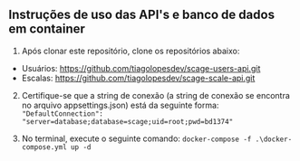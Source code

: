 ## Instruções de uso das API's e banco de dados em container

1. Após clonar este repositório, clone os repositórios abaixo:
  - Usuários: https://github.com/tiagolopesdev/scage-users-api.git
  - Escalas: https://github.com/tiagolopesdev/scage-scale-api.git

2. Certifique-se que a string de conexão (a string de conexão se encontra no arquivo appsettings.json) está da seguinte forma: `"DefaultConnection": "server=database;database=scage;uid=root;pwd=bd1374"`

3. No terminal, execute o seguinte comando: `docker-compose -f .\docker-compose.yml up -d`